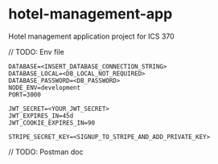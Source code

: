 # hotel-management-app
Hotel management application project for ICS 370

// TODO: Env file
```
DATABASE=<INSERT_DATABASE_CONNECTION_STRING>
DATABASE_LOCAL=<DB_LOCAL_NOT_REQUIRED>
DATABASE_PASSWORD=<DB_PASSWORD>
NODE_ENV=development
PORT=3000

JWT_SECRET=<YOUR_JWT_SECRET>
JWT_EXPIRES_IN=45d
JWT_COOKIE_EXPIRES_IN=90

STRIPE_SECRET_KEY=<SIGNUP_TO_STRIPE_AND_ADD_PRIVATE_KEY>
```
// TODO: Postman doc
